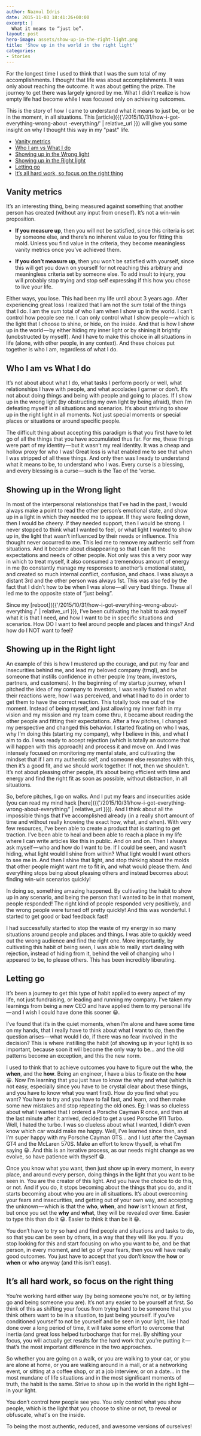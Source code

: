 ```yaml
---
author: Nazmul Idris
date: 2015-11-03 18:41:26+00:00
excerpt: |
  What it means to “just be”.
layout: post
hero-image: assets/show-up-in-the-right-light.png
title: 'Show up in the world in the right light'
categories:
- Stories
---
```


For the longest time I used to think that I was the sum total of my
accomplishments. I thought that life was about accomplishments. It was only
about reaching the outcome. It was about getting the prize. The journey to get
there was largely ignored by me. What I didn’t realize is how empty life had
become while I was focused only on achieving outcomes.

This is the story of how I came to understand what it means to just be, or be in
the moment, in all situations. This
[article]({{'/2015/10/31/how-i-got-everything-wrong-about -everything/' |
relative_url }}) will give you some insight on why I thought this way in my
"past" life.

<!-- START doctoc generated TOC please keep comment here to allow auto update -->
<!-- DON'T EDIT THIS SECTION, INSTEAD RE-RUN doctoc TO UPDATE -->


- [Vanity metrics](#vanity-metrics)
- [Who I am vs What I do](#who-i-am-vs-what-i-do)
- [Showing up in the Wrong light](#showing-up-in-the-wrong-light)
- [Showing up in the Right light](#showing-up-in-the-right-light)
- [Letting go](#letting-go)
- [It’s all hard work, so focus on the right thing](#its-all-hard-work-so-focus-on-the-right-thing)

<!-- END doctoc generated TOC please keep comment here to allow auto update -->

## Vanity metrics

It’s an interesting thing, being measured against something that another person
has created (without any input from oneself). It’s not a win-win proposition.

- **If you measure up**, then you will not be satisfied, since this criteria is
set by someone else, and there’s no inherent value to you for fitting this mold.
Unless you find value in the criteria, they become meaningless vanity metrics
once you’ve achieved them.

- **If you don’t measure up**, then you won’t be satisfied with yourself, since
this will get you down on yourself for not reaching this arbitrary and
meaningless criteria set by someone else. To add insult to injury, you will
probably stop trying and stop self expressing if this how you chose to live your
life.

Either ways, you lose. This had been my life until about 3 years ago. After
experiencing great loss I realized that I am not the sum total of the things
that I do. I am the sum total of who I am when I show up in the world. I can’t
control how people see me. I can only control what I show people — which is the
light that I choose to shine, or hide, on the inside. And that is how I show up
in the world — by either hiding my inner light or by shining it brightly
(unobstructed by myself). And I have to make this choice in all situations in
life (alone, with other people, in any context). And these choices put together
is who I am, regardless of what I do.

## Who I am vs What I do

It’s not about about what I do, what tasks I perform poorly or well, what
relationships I have with people, and what accolades I garner or don’t. It’s not
about doing things and being with people and going to places. If I show up in
the wrong light (by obstructing my own light by being afraid), then I’m
defeating myself in all situations and scenarios. It’s about striving to show up
in the right light in all moments. Not just special moments or special places or
situations or around specific people.

The difficult thing about accepting this paradigm is that you first have to let
go of all the things that you have accumulated thus far. For me, these things
were part of my identity — but it wasn’t my real identity. It was a cheap and
hollow proxy for who I was! Great loss is what enabled me to see that when I was
stripped of all these things. And only then was I ready to understand what it
means to be, to understand who I was. Every curse is a blessing, and every
blessing is a curse — such is the Tao of the ‘verse.

## Showing up in the Wrong light

In most of the interpersonal relationships that I’ve had in the past, I would
always make a point to read the other person’s emotional state, and show up in a
light in which they needed me to appear. If they were feeling down, then I would
be cheery. If they needed support, then I would be strong. I never stopped to
think what I wanted to feel, or what light I wanted to show up in, the light
that wasn’t influenced by their needs or influence. This thought never occurred
to me. This led me to remove my authentic self from situations. And it became
about disappearing so that I can fit the expectations and needs of other people.
Not only was this a very poor way in which to treat myself, it also consumed a
tremendous amount of energy in me (to constantly manage my responses to
another’s emotional state), and created so much internal conflict, confusion,
and chaos. I was always a distant 3rd and the other person was always 1st. This
was also fed by the fact that I didn’t how to be when I was alone — all very bad
things. These all led me to the opposite state of “just being”.

Since my [reboot]({{'/2015/10/31/how-i-got-everything-wrong-about-everything /'
| relative_url }}), I’ve been cultivating the habit to ask myself what it is
that I need, and how I want to be in specific situations and scenarios. How DO I
want to feel around people and places and things? And how do I NOT want to feel?

## Showing up in the Right light

An example of this is how I mustered up the courage, and put my fear and
insecurities behind me, and lead my beloved company (trnql), and be someone that
instills confidence in other people (my team, investors, partners, and
customers). In the beginning of my startup journey, when I pitched the idea of
my company to investors, I was really fixated on what their reactions were, how
I was perceived, and what I had to do in order to get them to have the correct
reaction. This totally took me out of the moment. Instead of being myself, and
just allowing my inner faith in my vision and my mission and my team come thru,
it became about reading the other people and fitting their expectations. After a
few pitches, I changed my perspective and changed this behavior. I started
fixating on who I was, why I’m doing this (starting my company), why I believe
in this, and what I aim to do. I was ready to accept rejection (which is totally
an outcome that will happen with this approach) and process it and move on. And
I was intensely focused on monitoring my mental state, and cultivating the
mindset that if I am my authentic self, and someone else resonates with this,
then it’s a good fit, and we should work together. If not, then we shouldn’t.
It’s not about pleasing other people, it’s about being efficient with time and
energy and find the right fit as soon as possible, without distraction, in all
situations.

So, before pitches, I go on walks. And I put my fears and insecurities aside
(you can read my mind hack
[here]({{'/2015/10/31/how-i-got-everything-wrong-about-everything/' |
relative_url }})). And I think about all the impossible things that I’ve
accomplished already (in a really short amount of time and without really
knowing the exact how, what, and when). With very few resources, I’ve been able
to create a product that is starting to get traction. I’ve been able to heal and
been able to reach a place in my life where I can write articles like this in
public. And on and on. Then I always ask myself — who and how do I want to be.
If I could be seen, and wasn’t hiding, what light would I shine from within?
What light would I want others to see me in. And then I shine that light, and
stop thinking about the molds that other people might want me to fit in, and
what would please them. And everything stops being about pleasing others and
instead becomes about finding win-win scenarios quickly!

In doing so, something amazing happened. By cultivating the habit to show up in
any scenario, and being the person that I wanted to be in that moment, people
responded! The right kind of people responded very positively, and the wrong
people were turned off pretty quickly! And this was wonderful. I started to get
good or bad feedback fast!

I had successfully started to stop the waste of my energy in so many situations
around people and places and things. I was able to quickly weed out the wrong
audience and find the right one. More importantly, by cultivating this habit of
being seen, I was able to really start dealing with rejection, instead of hiding
from it, behind the veil of changing who I appeared to be, to please others.
This has been incredibly liberating.

## Letting go

It’s been a journey to get this type of habit applied to every aspect of my
life, not just fundraising, or leading and running my company. I’ve taken my
learnings from being a new CEO and have applied them to my personal life — and I
wish I could have done this sooner 😀.

I’ve found that it’s in the quiet moments, when I’m alone and have some time on
my hands, that I really have to think about what I want to do, then the question
arises — what would I do, if there was no fear involved in the decision? This is
where instilling the habit (of showing up in your light) is so important,
because soon it will become the only way to be… and the old patterns become an
exception, and this the new norm.

I used to think that to achieve outcomes you have to figure out the **who**, the
**when**, and the **how**. Being an engineer, I have a bias to fixate on the
**how** 😀. Now I’m learning that you just have to know the why and what (which
is not easy, especially since you have to be crystal clear about these things,
and you have to know what you want first). How do you find what you want? You
have to try and you have to fail fast, and learn, and then make some new
mistakes and stop repeating the old ones. Eg: I was so clueless about what I
wanted that I ordered a Porsche Cayman R once, and then at the last minute after
it arrived, decided to get a used Porsche 911 Turbo. Well, I hated the turbo. I
was so clueless about what I wanted, I didn’t even know which car would make me
happy. Well, I’ve learned since then, and I’m super happy with my Porsche Cayman
GTS... and I lust after the Cayman GT4 and the McLaren 570S. Make an effort to
know thyself, is what I’m saying 😀. And this is an iterative process, as our 
needs might change as we evolve, so have patience with thyself 😁.

Once you know what you want, then just show up in every moment, in every place,
and around every person, doing things in the light that you want to be seen in.
You are the creator of this light. And you have the choice to do this, or not.
And if you do, it stops becoming about the things that you do, and it starts
becoming about who you are in all situations. It’s about overcoming your fears
and insecurities, and getting out of your own way, and accepting the
unknown — which is that the **who**, **when**, and **how** isn’t known at first,
but once you set the **why** and **what**, they will be revealed over time.
Easier to type this than do it 😀. Easier to think it than be it 😀.

You don’t have to try so hard and find people and situations and tasks to do, so
that you can be seen by others, in a way that they will like you. If you stop
looking for this and start focusing on who you want to be, and be that person,
in every moment, and let go of your fears, then you will have really good
outcomes. You just have to accept that you don’t know the **how** or **when** or
**who** anyway (and this isn’t easy).

## It’s all hard work, so focus on the right thing

You’re working hard either way (by being someone you’re not, or by letting go
and being someone you are). It’s not any easier to be yourself at first. So
think of this as shifting your focus from trying hard to be someone that you
think others want to be in a situation, to just being yourself. If you’ve
conditioned yourself to not be yourself and be seen in your light, like I had
done over a long period of time, it will take some effort to overcome that
inertia (and great loss helped turbocharge that for me). By shifting your focus,
you will actually get results for the hard work that you’re putting it — that’s
the most important difference in the two approaches.

So whether you are going on a walk, or you are walking to your car, or you are
alone at home, or you are walking around in a mall, or at a networking event, or
sitting at a coffee shop, or at a job interview, or on a date… in the most
mundane of life situations and in the most significant moments of truth, the
habit is the same. Strive to show up in the world in the right light — in your
light.

<p class="big-quote">You don’t control how people see you. You only control what
you show people, which is the light that you choose to shine or not, to reveal
or obfuscate, what's on the inside.</p>

To being the most authentic, reduced, and awesome versions of ourselves!
